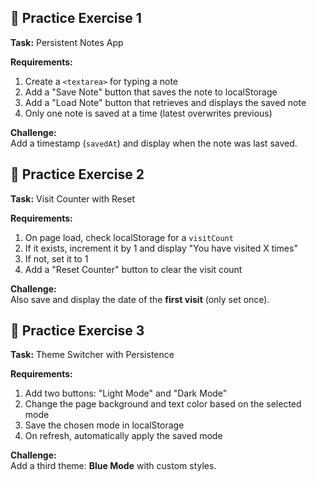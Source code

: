## 🎯 Practice Exercise 1  

**Task:** Persistent Notes App  

**Requirements:**  
1. Create a `<textarea>` for typing a note  
2. Add a "Save Note" button that saves the note to localStorage  
3. Add a "Load Note" button that retrieves and displays the saved note  
4. Only one note is saved at a time (latest overwrites previous)  

**Challenge:**  
Add a timestamp (`savedAt`) and display when the note was last saved.



## 🎯 Practice Exercise 2  

**Task:** Visit Counter with Reset  

**Requirements:**  
1. On page load, check localStorage for a `visitCount`  
2. If it exists, increment it by 1 and display "You have visited X times"  
3. If not, set it to 1  
4. Add a "Reset Counter" button to clear the visit count  

**Challenge:**  
Also save and display the date of the **first visit** (only set once).



## 🎯 Practice Exercise 3  

**Task:** Theme Switcher with Persistence  

**Requirements:**  
1. Add two buttons: "Light Mode" and "Dark Mode"  
2. Change the page background and text color based on the selected mode  
3. Save the chosen mode in localStorage  
4. On refresh, automatically apply the saved mode  

**Challenge:**  
Add a third theme: **Blue Mode** with custom styles.  
